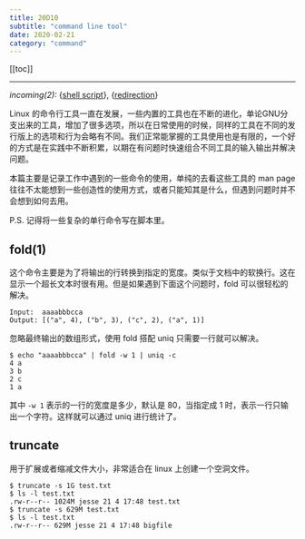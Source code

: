 ```yaml
---
title: 20D10
subtitle: "command line tool"
date: 2020-02-21
category: "command"
---
```


[[toc]]

---

<i class="releated">incoming(2):</i> {[shell script](/daily/21B04.html)}, {[redirection](/posts/19X14.html)}

Linux 的命令行工具一直在发展，一些内置的工具也在不断的进化，单论GNU分支出来的工具，增加了很多选项，所以在日常使用的时候，同样的工具在不同的发行版上的选项和行为会略有不同。我们正常能掌握的工具使用也是有限的，一个好的方式是在实践中不断积累，以期在有问题时快速组合不同工具的输入输出并解决问题。

本篇主要是记录工作中遇到的一些命令的使用，单纯的去看这些工具的 man page 往往不太能想到一些创造性的使用方式，或者只能知其是什么，但遇到问题时并不会想到如何去用。

P.S. 记得将一些复杂的单行命令写在脚本里。

## fold(1)

这个命令主要是为了将输出的行转换到指定的宽度。类似于文档中的软换行。这在显示一个超长文本时很有用。但是如果遇到下面这个问题时，fold 可以很轻松的解决。

```
Input:  aaaabbbcca
Output: [("a", 4), ("b", 3), ("c", 2), ("a", 1)]
```

忽略最终输出的数组形式，使用 fold 搭配 uniq 只需要一行就可以解决。

```
$ echo "aaaabbbcca" | fold -w 1 | uniq -c
4 a
3 b
2 c
1 a
```

其中 `-w 1` 表示的一行的宽度是多少，默认是 80，当指定成 1 时，表示一行只输出一个字符。这样就可以通过 uniq 进行统计了。


## truncate

用于扩展或者缩减文件大小，非常适合在 linux 上创建一个空洞文件。

```
$ truncate -s 1G test.txt
$ ls -l test.txt
.rw-r--r-- 1024M jesse 21 4 17:48 test.txt
$ truncate -s 629M test.txt
$ ls -l test.txt
.rw-r--r-- 629M jesse 21 4 17:48 bigfile
```

